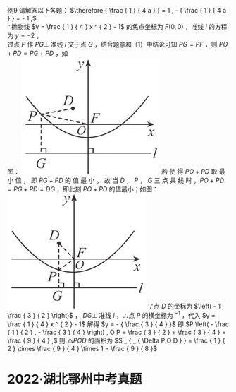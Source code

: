 例9 请解答以下各题：
$\therefore { \frac { 1 } { 4 a } } = 1 , - { \frac { 1 } { 4 a } } = - 1 ,$   
∴抛物线 $y = \frac { 1 } { 4 } x ^ { 2 } - 1$ 的焦点坐标为 $F \big ( 0 , 0 \big )$ ，准线 $l$ 的方程为 $y = - 2$ ，  
过点 $P$ 作 $P G \bot$ 准线 $l$ 交于点 $G$ ，结合题意和（1）中结论可知 $P G = P F$ ，则 $P O + P D = P G + P D$ ，如  
图：
![](<../../qs_image_DB/专题3-5__二次函数压轴：焦点与准线，动点面积，含参二次函数（解析版）/32b635181e602d90a8412d7fb7dd7c8927ce58b76f7e1f39496e83809eae58d2.jpg>)
若 使 得 $P O + P D$ 取 最 小 值 ， 即 $P G + P D$ 的 值 最 小 ， 故 当 $D$ ， $P$ ， $G$ 三 点 共 线 时 ，$P O + P D = P G + P D = D G$ ，即此刻 $P O + P D$ 的值最小；如图：
![](<../../qs_image_DB/专题3-5__二次函数压轴：焦点与准线，动点面积，含参二次函数（解析版）/ed16916d56d919d59c5b53527a80cc137ca7161e1f070b293978e0e96f557baa.jpg>)
∵点 $D$ 的坐标为 $\left( - 1 , \frac { 3 } { 2 } \right)$ ， $D G \bot$ 准线 $l$ ，∴点 $P$ 的横坐标为 $^ { - 1 }$ ，代入 $y = \frac { 1 } { 4 } x ^ { 2 } - 1$ 解得 $y = - { \frac { 3 } { 4 } }$ 即 $P \left( - \frac { 1 } { 2 } , - \frac { 3 } { 4 } \right) , O P = \frac { 3 } { 2 } + \frac { 3 } { 4 } = \frac { 9 } { 4 } ,$ 则 $\triangle P O D$ 的面积为 $S _ { _ { \Delta P O D } } = \frac { 1 } { 2 } \times \frac { 9 } { 4 } \times 1 = \frac { 9 } { 8 }$
# 2022·湖北鄂州中考真题
